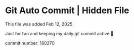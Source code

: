 # Git Auto Commit | Hidden File

This file was added Feb 12, 2025

Just for fun and keeping my daily git commit active 🤪

commit number: 160270
